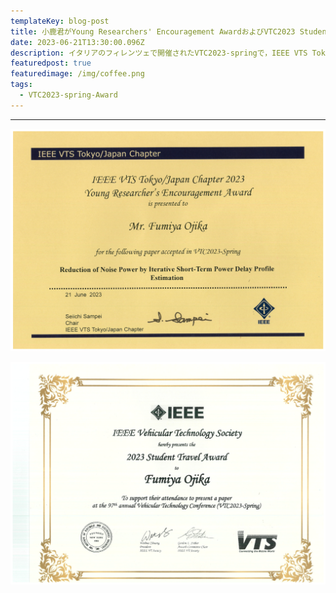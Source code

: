 ```yaml
---
templateKey: blog-post
title: 小鹿君がYoung Researchers' Encouragement AwardおよびVTC2023 Student Travel Awardを受賞しました．
date: 2023-06-21T13:30:00.096Z
description: イタリアのフィレンツェで開催されたVTC2023-springで，IEEE VTS Tokyo/Japan ChapterおよびIEEE VTSより賞状が授与されました．
featuredpost: true
featuredimage: /img/coffee.png
tags:
  - VTC2023-spring-Award
---
```



---

![IEEE VTS Tokyo/Japan Chapter Young Researchers' Encouragement Award](20230621-VTS-Award.png)

![VTC2023 Student Travel Award](20230621-Student-travel-award.png)
